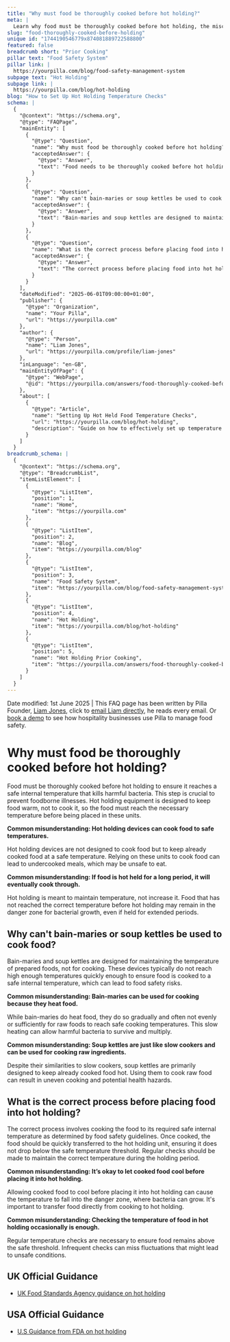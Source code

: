 ```yaml
---
title: "Why must food be thoroughly cooked before hot holding?"
meta: |
  Learn why food must be thoroughly cooked before hot holding, the misconceptions about using bain-maries and soup kettles for cooking, and the correct hot holding procedures.
slug: "food-thoroughly-cooked-before-holding"
unique id: "1744190546779x874081889722588800"
featured: false
breadcrumb short: "Prior Cooking"
pillar text: "Food Safety System"
pillar link: |
  https://yourpilla.com/blog/food-safety-management-system
subpage text: "Hot Holding"
subpage link: |
  https://yourpilla.com/blog/hot-holding
blog: "How to Set Up Hot Holding Temperature Checks"
schema: |
  {
    "@context": "https://schema.org",
    "@type": "FAQPage",
    "mainEntity": [
      {
        "@type": "Question",
        "name": "Why must food be thoroughly cooked before hot holding?",
        "acceptedAnswer": {
          "@type": "Answer",
          "text": "Food needs to be thoroughly cooked before hot holding to reach a safe internal temperature that kills harmful bacteria. This is vital to prevent foodborne illnesses. Hot holding equipment is intended to keep food warm, not to cook it, so food must be at the correct temperature before placement in these units."
        }
      },
      {
        "@type": "Question",
        "name": "Why can't bain-maries or soup kettles be used to cook food?",
        "acceptedAnswer": {
          "@type": "Answer",
          "text": "Bain-maries and soup kettles are designed to maintain the temperature of prepared foods, not for cooking. They often do not reach high enough temperatures quickly enough to ensure food is cooked to a safe internal temperature, potentially causing food safety risks."
        }
      },
      {
        "@type": "Question",
        "name": "What is the correct process before placing food into hot holding?",
        "acceptedAnswer": {
          "@type": "Answer",
          "text": "The correct process before placing food into hot holding involves cooking the food to its required safe internal temperature as specified by food safety guidelines. Once cooked, the food should be promptly transferred to the hot holding unit to ensure it remains above the safe temperature threshold. It is also important to frequently check and maintain the correct temperature throughout the holding period."
        }
      }
    ],
    "dateModified": "2025-06-01T09:00:00+01:00",
    "publisher": {
      "@type": "Organization",
      "name": "Your Pilla",
      "url": "https://yourpilla.com"
    },
    "author": {
      "@type": "Person",
      "name": "Liam Jones",
      "url": "https://yourpilla.com/profile/liam-jones"
    },
    "inLanguage": "en-GB",
    "mainEntityOfPage": {
      "@type": "WebPage",
      "@id": "https://yourpilla.com/answers/food-thoroughly-cooked-before-holding"
    },
    "about": [
      {
        "@type": "Article",
        "name": "Setting Up Hot Held Food Temperature Checks",
        "url": "https://yourpilla.com/blog/hot-holding",
        "description": "Guide on how to effectively set up temperature checks for hot held foods to ensure compliance and food safety."
      }
    ]
  }
breadcrumb_schema: |
  {
    "@context": "https://schema.org",
    "@type": "BreadcrumbList",
    "itemListElement": [
      {
        "@type": "ListItem",
        "position": 1,
        "name": "Home",
        "item": "https://yourpilla.com"
      },
      {
        "@type": "ListItem",
        "position": 2,
        "name": "Blog",
        "item": "https://yourpilla.com/blog"
      },
      {
        "@type": "ListItem",
        "position": 3,
        "name": "Food Safety System",
        "item": "https://yourpilla.com/blog/food-safety-management-system"
      },
      {
        "@type": "ListItem",
        "position": 4,
        "name": "Hot Holding",
        "item": "https://yourpilla.com/blog/hot-holding"
      },
      {
        "@type": "ListItem",
        "position": 5,
        "name": "Hot Holding Prior Cooking",
        "item": "https://yourpilla.com/answers/food-thoroughly-cooked-before-holding"
      }
    ]
  }
---
```


Date modified: 1st June 2025 | This FAQ page has been written by Pilla Founder, [Liam Jones](https://yourpilla.com/profile/liam-jones), click to [email Liam directly](https://mailto:liam@yourpilla.com/), he reads every email. Or [book a demo](https://calendly.com/pilla/demo) to see how hospitality businesses use Pilla to manage food safety.

# Why must food be thoroughly cooked before hot holding?

Food must be thoroughly cooked before hot holding to ensure it reaches a safe internal temperature that kills harmful bacteria. This step is crucial to prevent foodborne illnesses. Hot holding equipment is designed to keep food warm, not to cook it, so the food must reach the necessary temperature before being placed in these units.

**Common misunderstanding: Hot holding devices can cook food to safe temperatures.**

Hot holding devices are not designed to cook food but to keep already cooked food at a safe temperature. Relying on these units to cook food can lead to undercooked meals, which may be unsafe to eat.

**Common misunderstanding: If food is hot held for a long period, it will eventually cook through.**

Hot holding is meant to maintain temperature, not increase it. Food that has not reached the correct temperature before hot holding may remain in the danger zone for bacterial growth, even if held for extended periods.

## Why can't bain-maries or soup kettles be used to cook food?

Bain-maries and soup kettles are designed for maintaining the temperature of prepared foods, not for cooking. These devices typically do not reach high enough temperatures quickly enough to ensure food is cooked to a safe internal temperature, which can lead to food safety risks.

**Common misunderstanding: Bain-maries can be used for cooking because they heat food.**

While bain-maries do heat food, they do so gradually and often not evenly or sufficiently for raw foods to reach safe cooking temperatures. This slow heating can allow harmful bacteria to survive and multiply.

**Common misunderstanding: Soup kettles are just like slow cookers and can be used for cooking raw ingredients.**

Despite their similarities to slow cookers, soup kettles are primarily designed to keep already cooked food hot. Using them to cook raw food can result in uneven cooking and potential health hazards.

## What is the correct process before placing food into hot holding?

The correct process involves cooking the food to its required safe internal temperature as determined by food safety guidelines. Once cooked, the food should be quickly transferred to the hot holding unit, ensuring it does not drop below the safe temperature threshold. Regular checks should be made to maintain the correct temperature during the holding period.

**Common misunderstanding: It’s okay to let cooked food cool before placing it into hot holding.**

Allowing cooked food to cool before placing it into hot holding can cause the temperature to fall into the danger zone, where bacteria can grow. It's important to transfer food directly from cooking to hot holding.

**Common misunderstanding: Checking the temperature of food in hot holding occasionally is enough.**

Regular temperature checks are necessary to ensure food remains above the safe threshold. Infrequent checks can miss fluctuations that might lead to unsafe conditions.

## UK Official Guidance

-   [UK Food Standards Agency guidance on hot holding](https://www.food.gov.uk/sites/default/files/media/document/hot-holding.pdf)

## USA Official Guidance

-   [U.S Guidance from FDA on hot holding](https://www.fda.gov/media/84739/download#:~:text=Hot%20foods%20should%20be%20kept,140%20%C2%B0F%20or%20warmer.&text=Use%20a%20food%20thermometer%20to,slow%20cookers%2C%20and%20warming%20trays.)